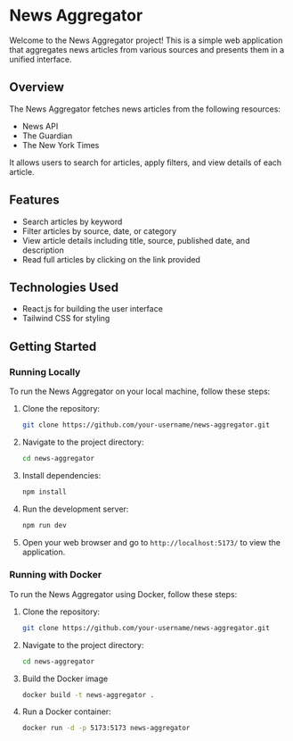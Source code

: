 # News Aggregator

Welcome to the News Aggregator project! This is a simple web application that aggregates news articles from various sources and presents them in a unified interface.

## Overview

The News Aggregator fetches news articles from the following resources:

- News API
- The Guardian
- The New York Times

It allows users to search for articles, apply filters, and view details of each article.

## Features

- Search articles by keyword
- Filter articles by source, date, or category
- View article details including title, source, published date, and description
- Read full articles by clicking on the link provided

## Technologies Used

- React.js for building the user interface
- Tailwind CSS for styling

## Getting Started

### Running Locally

To run the News Aggregator on your local machine, follow these steps:

1. Clone the repository:

   ```bash
   git clone https://github.com/your-username/news-aggregator.git
   ```

2. Navigate to the project directory:

   ```bash
   cd news-aggregator
   ```

3. Install dependencies:

   ```bash
   npm install
   ```

4. Run the development server:

   ```bash
   npm run dev
   ```

5. Open your web browser and go to `http://localhost:5173/` to view the application.

### Running with Docker

To run the News Aggregator using Docker, follow these steps:

1. Clone the repository:

   ```bash
   git clone https://github.com/your-username/news-aggregator.git
   ```

2. Navigate to the project directory:

   ```bash
   cd news-aggregator
   ```
3. Build the Docker image

   ```bash
   docker build -t news-aggregator .
   ```
4. Run a Docker container:

   ```bash
   docker run -d -p 5173:5173 news-aggregator
   ```
